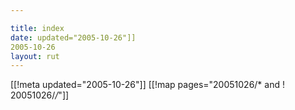 ```yaml
---

title: index
date: updated="2005-10-26"]]
2005-10-26
layout: rut
---
```


[[!meta updated="2005-10-26"]]
[[!map pages="20051026/* and ! 20051026/*/*"]]
